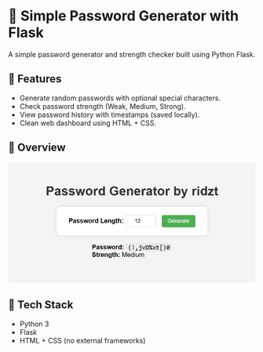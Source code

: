 # 🔐 Simple Password Generator with Flask

A simple password generator and strength checker built using Python Flask.

## 🚀 Features

- Generate random passwords with optional special characters.
- Check password strength (Weak, Medium, Strong).
- View password history with timestamps (saved locally).
- Clean web dashboard using HTML + CSS.

## 📸 Overview

![Screenshot](templates/result.png)

## 🧰 Tech Stack

- Python 3
- Flask
- HTML + CSS (no external frameworks)

